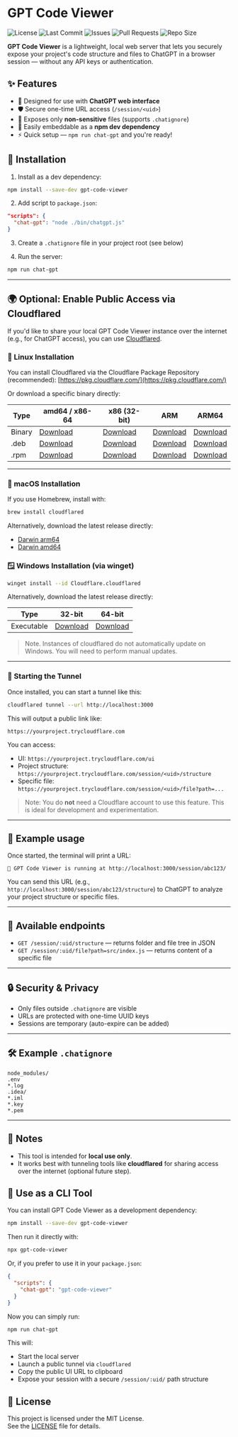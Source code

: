 # GPT Code Viewer
<!-- Badges for GPT Code Viewer -->

![License](https://img.shields.io/github/license/bumiranks/gpt-code-viewer)
![Last Commit](https://img.shields.io/github/last-commit/bumiranks/gpt-code-viewer)
![Issues](https://img.shields.io/github/issues/bumiranks/gpt-code-viewer)
![Pull Requests](https://img.shields.io/github/issues-pr/bumiranks/gpt-code-viewer)
![Repo Size](https://img.shields.io/github/repo-size/bumiranks/gpt-code-viewer)

<!-- If published to npm in the future, uncomment this:
![npm](https://img.shields.io/npm/v/gpt-code-viewer)
-->

**GPT Code Viewer** is a lightweight, local web server that lets you securely expose your project's code structure and files to ChatGPT in a browser session — without any API keys or authentication.

## ✨ Features

- 🧠 Designed for use with **ChatGPT web interface**  
- 🛡️ Secure one-time URL access (`/session/<uid>`)
- 📁 Exposes only **non-sensitive** files (supports `.chatignore`)
- 🧩 Easily embeddable as a **npm dev dependency**
- ⚡ Quick setup — `npm run chat-gpt` and you're ready!

## 🚀 Installation

1. Install as a dev dependency:

```bash
npm install --save-dev gpt-code-viewer
```

2. Add script to `package.json`:

```json
"scripts": {
  "chat-gpt": "node ./bin/chatgpt.js"
}
```

3. Create a `.chatignore` file in your project root (see below)

4. Run the server:

```bash
npm run chat-gpt
```

---

## 🌍 Optional: Enable Public Access via Cloudflared

If you'd like to share your local GPT Code Viewer instance over the internet (e.g., for ChatGPT access), you can use [Cloudflared](https://developers.cloudflare.com/cloudflare-one/connections/connect-networks/downloads/).

### 🐧 Linux Installation

You can install Cloudflared via the Cloudflare Package Repository (recommended):
[https://pkg.cloudflare.com/](https://pkg.cloudflare.com/)

Or download a specific binary directly:

| Type  | amd64 / x86-64 | x86 (32-bit) | ARM | ARM64 |
|-------|----------------|--------------|-----|--------|
| Binary | [Download](https://github.com/cloudflare/cloudflared/releases/latest/download/cloudflared-linux-amd64) | [Download](https://github.com/cloudflare/cloudflared/releases/latest/download/cloudflared-linux-386) | [Download](https://github.com/cloudflare/cloudflared/releases/latest/download/cloudflared-linux-arm) | [Download](https://github.com/cloudflare/cloudflared/releases/latest/download/cloudflared-linux-arm64) |
| .deb   | [Download](https://github.com/cloudflare/cloudflared/releases/latest/download/cloudflared-linux-amd64.deb) | [Download](https://github.com/cloudflare/cloudflared/releases/latest/download/cloudflared-linux-386.deb) | [Download](https://github.com/cloudflare/cloudflared/releases/latest/download/cloudflared-linux-arm.deb) | [Download](https://github.com/cloudflare/cloudflared/releases/latest/download/cloudflared-linux-arm64.deb) |
| .rpm   | [Download](https://github.com/cloudflare/cloudflared/releases/latest/download/cloudflared-linux-x86_64.rpm) | [Download](https://github.com/cloudflare/cloudflared/releases/latest/download/cloudflared-linux-386.rpm) | [Download](https://github.com/cloudflare/cloudflared/releases/latest/download/cloudflared-linux-arm.rpm) | [Download](https://github.com/cloudflare/cloudflared/releases/latest/download/cloudflared-linux-aarch64.rpm) |

---

### 🍏 macOS Installation

If you use Homebrew, install with:

```bash
brew install cloudflared
```

Alternatively, download the latest release directly:

- [Darwin arm64](https://github.com/cloudflare/cloudflared/releases/latest/download/cloudflared-darwin-arm64)
- [Darwin amd64](https://github.com/cloudflare/cloudflared/releases/latest/download/cloudflared-darwin-amd64)

### 🪟 Windows Installation (via winget)
```bash
winget install --id Cloudflare.cloudflared
```
Alternatively, download the latest release directly:

| Type  | 32-bit | 64-bit |
|-------|--------------|----------------|
| Executable | [Download](https://github.com/cloudflare/cloudflared/releases/latest/download/cloudflared-windows-386.exe) | [Download](https://github.com/cloudflare/cloudflared/releases/latest/download/cloudflared-windows-amd64.exe) |


> Note. Instances of cloudflared do not automatically update on Windows. You will need to perform manual updates.

---
### 🚀 Starting the Tunnel
Once installed, you can start a tunnel like this:

```bash
cloudflared tunnel --url http://localhost:3000
```

This will output a public link like:

```
https://yourproject.trycloudflare.com
```

You can access:

- UI: `https://yourproject.trycloudflare.com/ui`
- Project structure: `https://yourproject.trycloudflare.com/session/<uid>/structure`
- Specific file: `https://yourproject.trycloudflare.com/session/<uid>/file?path=...`

> Note: You do **not** need a Cloudflare account to use this feature. This is ideal for development and experimentation.

---

## 🔗 Example usage

Once started, the terminal will print a URL:

```
🚀 GPT Code Viewer is running at http://localhost:3000/session/abc123/
```

You can send this URL (e.g., `http://localhost:3000/session/abc123/structure`) to ChatGPT to analyze your project structure or specific files.

---

## 📂 Available endpoints

- `GET /session/:uid/structure` — returns folder and file tree in JSON
- `GET /session/:uid/file?path=src/index.js` — returns content of a specific file

---

## 🔒 Security & Privacy

- Only files outside `.chatignore` are visible
- URLs are protected with one-time UUID keys
- Sessions are temporary (auto-expire can be added)

---

## 🛠 Example `.chatignore`

```
node_modules/
.env
*.log
.idea/
*.iml
*.key
*.pem
```

---

## 📌 Notes

- This tool is intended for **local use only**.
- It works best with tunneling tools like **cloudflared** for sharing access over the internet (optional future step).

## 🧰 Use as a CLI Tool

You can install GPT Code Viewer as a development dependency:

```bash
npm install --save-dev gpt-code-viewer
```

Then run it directly with:

```bash
npx gpt-code-viewer
```

Or, if you prefer to use it in your `package.json`:

```json
{
  "scripts": {
    "chat-gpt": "gpt-code-viewer"
  }
}
```

Now you can simply run:

```bash
npm run chat-gpt
```

This will:
- Start the local server
- Launch a public tunnel via `cloudflared`
- Copy the public UI URL to clipboard
- Expose your session with a secure `/session/:uid/` path structure


## 📄 License

This project is licensed under the MIT License.  
See the [LICENSE](./LICENSE) file for details.
